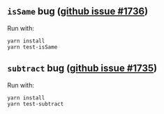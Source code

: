 ## `isSame` bug ([github issue #1736](https://github.com/iamkun/dayjs/issues/1736)) 

Run with:
```
yarn install
yarn test-isSame
```


## `subtract` bug ([github issue #1735](https://github.com/iamkun/dayjs/issues/1735)) 

Run with:
```
yarn install
yarn test-subtract
```